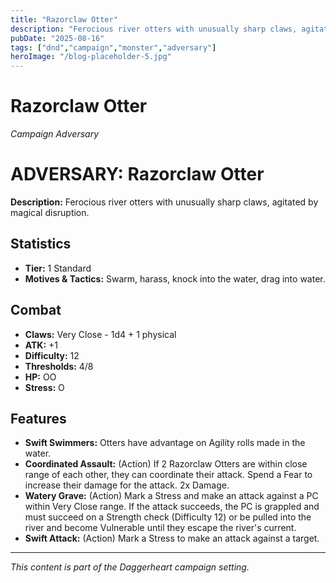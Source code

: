 ```yaml
---
title: "Razorclaw Otter"
description: "Ferocious river otters with unusually sharp claws, agitated by magical disruption."
pubDate: "2025-08-16"
tags: ["dnd","campaign","monster","adversary"]
heroImage: "/blog-placeholder-5.jpg"
---
```



# Razorclaw Otter
*Campaign Adversary*

# ADVERSARY: Razorclaw Otter

**Description:** Ferocious river otters with unusually sharp claws, agitated by magical disruption.

## Statistics

*   **Tier:** 1 Standard
*   **Motives & Tactics:** Swarm, harass, knock into the water, drag into water.

## Combat

*   **Claws:** Very Close - 1d4 + 1 physical
*   **ATK:** +1
*   **Difficulty:** 12
*   **Thresholds:** 4/8
*   **HP:** OO
*   **Stress:** O

## Features

*   **Swift Swimmers:** Otters have advantage on Agility rolls made in the water.
*   **Coordinated Assault:** (Action) If 2 Razorclaw Otters are within close range of each other, they can coordinate their attack. Spend a Fear to increase their damage for the attack. 2x Damage.
*   **Watery Grave:** (Action) Mark a Stress and make an attack against a PC within Very Close range. If the attack succeeds, the PC is grappled and must succeed on a Strength check (Difficulty 12) or be pulled into the river and become Vulnerable until they escape the river's current.
*   **Swift Attack:** (Action) Mark a Stress to make an attack against a target.

---

*This content is part of the Daggerheart campaign setting.*
